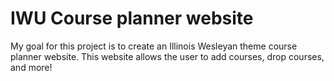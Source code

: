 # IWU Course planner website

My goal for this project is to create an Illinois Wesleyan theme course planner website. This website allows the user to add courses, drop courses, and more!
